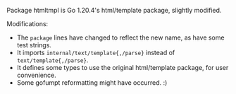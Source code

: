Package htmltmpl is Go 1.20.4's html/template package, slightly modified.

Modifications:

* The `package` lines have changed to reflect the new name, as have some test strings.
* It imports `internal/text/template{,/parse}` instead of `text/template{,/parse}`.
* It defines some types to use the original html/template package, for user convenience.
* Some gofumpt reformatting might have occurred. :)
